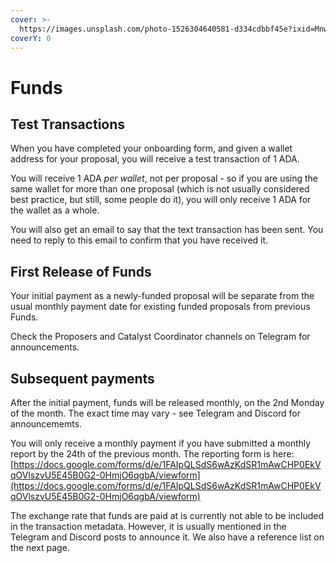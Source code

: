 ```yaml
---
cover: >-
  https://images.unsplash.com/photo-1526304640581-d334cdbbf45e?ixid=MnwxMjA3fDB8MHxwaG90by1wYWdlfHx8fGVufDB8fHx8&ixlib=rb-1.2.1&auto=format&fit=crop&w=2970&q=80
coverY: 0
---
```


# Funds

## Test Transactions

When you have completed your onboarding form, and given a wallet address for your proposal, you will receive a test transaction of 1 ADA.

You will receive 1 ADA _per wallet_, not per proposal - so if you are using the same wallet for more than one proposal (which is not usually considered best practice, but still, some people do it), you will only receive 1 ADA for the wallet as a whole.

You will also get an email to say that the text transaction has been sent. You need to reply to this email to confirm that you have received it.

## First Release of Funds

Your initial payment as a newly-funded proposal will be separate from the usual monthly payment date for existing funded proposals from previous Funds.

Check the Proposers and Catalyst Coordinator channels on Telegram for announcements.

## Subsequent payments

After the initial payment, funds will be released monthly, on the 2nd Monday of the month. The exact time may vary - see Telegram and Discord for announcememts.

You will only receive a monthly payment if you have submitted a monthly report by the 24th of the previous month. The reporting form is here: [https://docs.google.com/forms/d/e/1FAIpQLSdS6wAzKdSR1mAwCHP0EkVqOVlszvU5E45B0G2-0HmjO6qgbA/viewform](https://docs.google.com/forms/d/e/1FAIpQLSdS6wAzKdSR1mAwCHP0EkVqOVlszvU5E45B0G2-0HmjO6qgbA/viewform)

The exchange rate that funds are paid at is currently not able to be included in the transaction metadata. However, it is usually mentioned in the Telegram and Discord posts to announce it. We also have a reference list on the next page.
